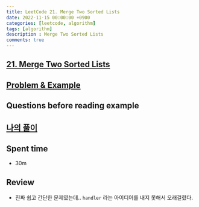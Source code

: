 ```yaml
---
title: LeetCode 21. Merge Two Sorted Lists
date: 2022-11-15 00:00:00 +0900
categories: [leetcode, algorithm]
tags: [algorithm]
description : Merge Two Sorted Lists
comments: true
---
```


## [21. Merge Two Sorted Lists](https://leetcode.com/problems/merge-two-sorted-lists/)

## [Problem & Example](https://github.com/ssang1105/LeetCode/tree/master/0021-merge-two-sorted-lists)


## Questions before reading example

## [나의 풀이](https://github.com/ssang1105/LeetCode/blob/master/0021-merge-two-sorted-lists/0021-merge-two-sorted-lists.java)

## Spent time
* 30m

## Review
* 진짜 쉽고 간단한 문제였는데.. `handler` 라는 아이디어를 내지 못해서 오래걸렸다.
